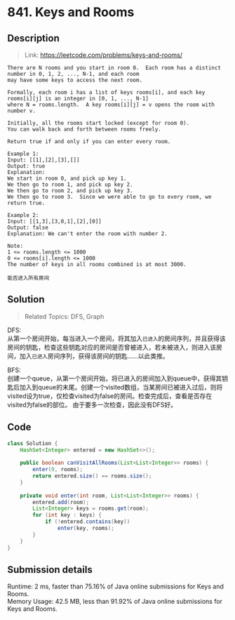# 841. Keys and Rooms

## Description

> Link: https://leetcode.com/problems/keys-and-rooms/

```
There are N rooms and you start in room 0.  Each room has a distinct number in 0, 1, 2, ..., N-1, and each room
may have some keys to access the next room. 

Formally, each room i has a list of keys rooms[i], and each key rooms[i][j] is an integer in [0, 1, ..., N-1] 
where N = rooms.length.  A key rooms[i][j] = v opens the room with number v.

Initially, all the rooms start locked (except for room 0). 
You can walk back and forth between rooms freely.

Return true if and only if you can enter every room.

Example 1:
Input: [[1],[2],[3],[]]
Output: true
Explanation:  
We start in room 0, and pick up key 1.
We then go to room 1, and pick up key 2.
We then go to room 2, and pick up key 3.
We then go to room 3.  Since we were able to go to every room, we return true.

Example 2:
Input: [[1,3],[3,0,1],[2],[0]]
Output: false
Explanation: We can't enter the room with number 2.

Note:
1 <= rooms.length <= 1000
0 <= rooms[i].length <= 1000
The number of keys in all rooms combined is at most 3000.

能否进入所有房间

```


## Solution

> Related Topics: DFS, Graph

DFS:<Br>
从第一个房间开始，每当进入一个房间，将其加入`已进入`的房间序列，并且获得该房间的钥匙，检查这些钥匙对应的房间是否曾被进入，若未被进入，则进入该房间，加入`已进入`房间序列，获得该房间的钥匙……以此类推。

BFS:<BR>
创建一个queue，从第一个房间开始，将已进入的房间加入到queue中，获得其钥匙后加入到queue的末尾。创建一个visited数组，当某房间已被进入过后，则将visited设为true，仅检查visited为false的房间。检查完成后，查看是否存在visited为false的部位。
由于要多一次检查，因此没有DFS好。

## Code

```java
class Solution {
    HashSet<Integer> entered = new HashSet<>();
    
    public boolean canVisitAllRooms(List<List<Integer>> rooms) {
        enter(0, rooms);
        return entered.size() == rooms.size();
    }
    
    private void enter(int room, List<List<Integer>> rooms) {
        entered.add(room);
        List<Integer> keys = rooms.get(room);
        for (int key : keys) {
            if (!entered.contains(key))
                enter(key, rooms);
        }
    }
}
```


## Submission details
Runtime: 2 ms, faster than 75.16% of Java online submissions for Keys and Rooms.<br>
Memory Usage: 42.5 MB, less than 91.92% of Java online submissions for Keys and Rooms.
